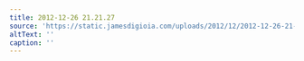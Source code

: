 ```yaml
---
title: 2012-12-26 21.21.27
source: 'https://static.jamesdigioia.com/uploads/2012/12/2012-12-26-21-21-27-scaled.jpg'
altText: ''
caption: ''
---
```


